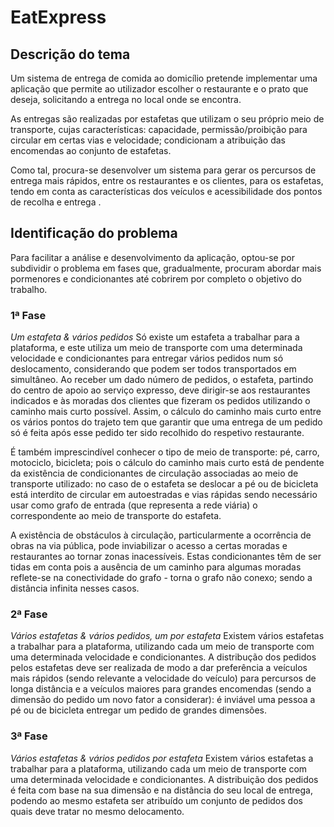 ﻿# EatExpress

## Descrição do tema

Um sistema de entrega de comida ao domicílio pretende implementar uma aplicação que permite ao utilizador escolher o restaurante e o prato que deseja, solicitando a entrega no local onde se encontra.

As entregas são realizadas por estafetas que utilizam o seu próprio meio de transporte, cujas características: capacidade, permissão/proibição para circular em certas vias e velocidade; condicionam a atribuição das encomendas ao conjunto de estafetas.

Como tal, procura-se desenvolver um sistema para gerar os percursos de entrega mais rápidos, entre os restaurantes e os clientes, para os estafetas, tendo em conta as características dos veículos e acessibilidade dos pontos de recolha e entrega .

## Identificação do problema

Para facilitar a análise e desenvolvimento da aplicação, optou-se por subdividir o problema em fases que, gradualmente, procuram abordar mais pormenores e condicionantes até cobrirem por completo o objetivo do trabalho.

### 1ª Fase 
*Um estafeta & vários pedidos*
Só existe um estafeta a trabalhar para a plataforma, e este utiliza um meio de transporte com uma determinada velocidade e condicionantes para entregar vários pedidos num só deslocamento, considerando que podem ser todos transportados em simultâneo.
Ao receber um dado número de pedidos, o estafeta, partindo do centro de apoio ao serviço expresso, deve dirigir-se aos restaurantes indicados e às moradas dos clientes que fizeram os pedidos utilizando o caminho mais curto possível. Assim, o cálculo do caminho mais curto entre os vários pontos do trajeto tem que garantir que uma entrega de um pedido só é feita após esse pedido ter sido recolhido do respetivo restaurante.

É também imprescindível conhecer o tipo de meio de transporte: pé, carro, motociclo, bicicleta; pois o cálculo do caminho mais curto está de pendente da existência de condicionantes de circulação associadas ao meio de transporte utilizado:  no caso de o estafeta se deslocar a pé ou de bicicleta está interdito de circular em autoestradas e vias rápidas sendo necessário usar como grafo de entrada (que representa a rede viária)  o correspondente ao meio de transporte do estafeta.

A existência de obstáculos à circulação, particularmente a ocorrência de obras na via pública, pode inviabilizar o acesso a certas moradas e restaurantes ao tornar zonas inacessíveis. Estas condicionantes têm de ser tidas em conta pois a ausência de um caminho para algumas moradas reflete-se na conectividade do grafo - torna o grafo não conexo; sendo a distância infinita nesses casos. 

### 2ª Fase 
*Vários estafetas & vários pedidos, um por estafeta*
Existem vários estafetas a trabalhar para a plataforma, utilizando cada um meio de transporte com uma determinada velocidade e condicionantes. 
A distribução dos pedidos pelos estafetas deve ser realizada de modo a dar preferência a veículos mais rápidos (sendo relevante a velocidade do veículo) para percursos de longa distância e a veículos maiores para grandes encomendas (sendo a dimensão do pedido um novo fator a considerar): é inviável uma pessoa a pé ou de bicicleta entregar um pedido de grandes dimensões.

### 3ª Fase
 *Vários estafetas & vários pedidos por estafeta*
Existem vários estafetas a trabalhar para a plataforma, utilizando cada um meio de transporte com uma determinada velocidade e condicionantes. 
A distribuição dos pedidos é feita com base na sua dimensão e na distância do seu local de entrega, podendo ao mesmo estafeta ser atribuído um conjunto de pedidos dos quais deve tratar no mesmo delocamento.

